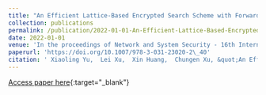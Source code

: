 ```yaml
---
title: "An Efficient Lattice-Based Encrypted Search Scheme with Forward Security"
collection: publications
permalink: /publication/2022-01-01-An-Efficient-Lattice-Based-Encrypted-Search-Scheme-with-Forward-Security
date: 2022-01-01
venue: 'In the proceedings of Network and System Security - 16th International Conference, NSS 2022, Denarau Island, Fiji, December 9-12, 2022, Proceedings'
paperurl: 'https://doi.org/10.1007/978-3-031-23020-2\_40'
citation: ' Xiaoling Yu,  Lei Xu,  Xin Huang,  Chungen Xu, &quot;An Efficient Lattice-Based Encrypted Search Scheme with Forward Security.&quot; In the proceedings of Network and System Security - 16th International Conference, NSS 2022, Denarau Island, Fiji, December 9-12, 2022, Proceedings, 2022.'
---
```

[Access paper here](https://doi.org/10.1007/978-3-031-23020-2\_40){:target="_blank"}
